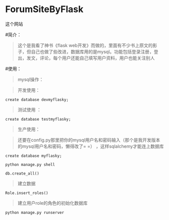 # ForumSiteByFlask

这个网站

#简介：
>这个是我看了神书《flask web开发》而做的，里面有不少书上原文的影子，但自己也做了些改进，数据库用的是mysql。功能包括登录注册，登出，发文，评论，每个用户还能自己填写用户资料，用户也能关注别人


#使用：

>mysql操作：

>开发使用：

    create database devmyflasky;
    
>测试使用 ：   
    
    create database testmyflasky;
    
>生产使用：    
    
>还要在config.py那里把你的mysql用户名和密码输入（那个是我开发版本的mysql用户名和密码，懒得改了= =） ，这样sqlalchemy才能连上数据库   
    
    
    create database myflasky;

    python manage.py shell
  
    db.create_all()

>建立数据
  
    Role.insert_roles()
  
>建立用户role的角色的初始化数据库
  
    python manage.py runserver
